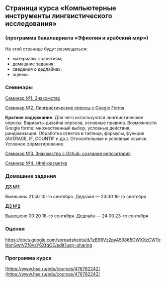 ## Страница курса «Компьютерные инструменты лингвистического исследования»
### (программа бакалавриата «Эфиопия и арабский мир»)

На этой странице будут размещаться:
- материалы к занятиям;
- домашние задания;
- сведения о дедлайнах;
- оценки.

### Семинары

[Семинар №1. Знакомство](https://polyatomson.github.io/kili_ethiopia/seminars/s1)

[Семинар №2. Лингвистические опросы с Google Forms](https://polyatomson.github.io/kili_ethiopia/seminars/s2)

**Краткое содержание**. Для чего используются лингвистические опросы. Варианты дизайна опросов, основные правила. Возможности Google forms: множественный выбор, условные действия, рандомизация. Обработка ответов в таблице, формулы, функции (AVERAGE, IF, COUNTIF и др.). Относительные и условные ссылки. Условное форматирование.

[Семинар №3. Знакомство с Github: создание репозитория](https://polyatomson.github.io/kili_ethiopia/seminars/s3)

[Семинар №4. Html-разметка](https://polyatomson.github.io/kili_ethiopia/seminars/s4)

### Домашние задания

**[ДЗ №1](https://polyatomson.github.io/kili_ethiopia/dz/dz1)**

Вывешено 21:50 10-го сентября. Дедлайн — 23:00 16-го сентября  

**[ДЗ №2](https://polyatomson.github.io/kili_ethiopia/dz/dz2)**

Вывешено 00:20 18-го сентября. Дедлайн — 24:00 23-го сентября

### Оценки

<https://docs.google.com/spreadsheets/d/1zB96Vz2pyA59865OWXXzCWTeNonGwtVZf8vsY6XfqOE/edit?usp=sharing>

### Программа курса

[https://www.hse.ru/edu/courses/476782242](https://www.hse.ru/edu/courses/476782242)
